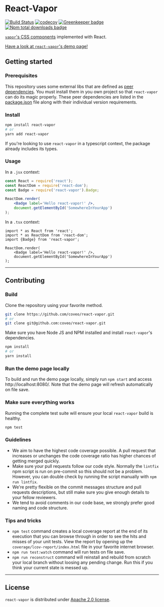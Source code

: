 # React-Vapor

[![Build Status](https://travis-ci.org/coveo/react-vapor.svg?branch=master)](https://travis-ci.org/coveo/react-vapor)
[![codecov](https://codecov.io/gh/coveo/react-vapor/branch/master/graph/badge.svg)](https://codecov.io/gh/coveo/react-vapor)
[![Greenkeeper badge](https://badges.greenkeeper.io/coveo/react-vapor.svg)](https://greenkeeper.io/)
[![Npm total downloads badge](https://img.shields.io/npm/dt/react-vapor.svg)](https://www.npmjs.com/package/react-vapor)

[`vapor`'s CSS components](https://github.com/coveo/vapor) implemented with React.

[Have a look at `react-vapor`'s demo page!](http://react-vapor.surge.sh/)

## Getting started

### Prerequisites
This repository uses some external libs that are defined as [peer dependencies](https://devdocs.io/npm/files/package.json#peerdependencies). You must install them in you own project so that `react-vapor` can do its magic properly. These peer dependencies are listed in the [package.json](https://github.com/coveo/react-vapor/blob/master/package.json) file along with their individual version requirements.


### Install
```bash
npm install react-vapor
# or
yarn add react-vapor
```
If you're looking to use `react-vapor` in a typescript context, the package already includes its types.
### Usage
In a `.jsx` context: 
```jsx
const React = require('react');
const ReactDom = require('react-dom');
const Badge = require('react-vapor').Badge;

ReactDom.render(
    <Badge label='Hello react-vapor!' />, 
    document.getElementById('SomewhereInYourApp')
);
```
In a `.tsx` context: 
```tsx
import * as React from 'react';
import * as ReactDom from 'react-dom';
import {Badge} from 'react-vapor';

ReactDom.render(
    <Badge label='Hello react-vapor!' />, 
    document.getElementById('SomewhereInYourApp')
);
```
----
## Contributing

### Build

Clone the repository using your favorite method.
```bash
git clone https://github.com/coveo/react-vapor.git
# or
git clone git@github.com:coveo/react-vapor.git
```

Make sure you have Node JS and NPM installed and install `react-vapor`'s dependencies.
```bash
npm install
# or 
yarn install
```

### Run the demo page locally

To build and run the demo page locally, simply run `npm start` and access http://localhost:8080/. Note that the demo page will refresh automatically on file save.

### Make sure everything works
Running the complete test suite will ensure your local `react-vapor` build is healthy.
```bash
npm test
```

### Guidelines
* We aim to have the highest code coverage possible. A pull request that increases or unchanges the code coverage ratio has higher chances of getting merged quickly.
* Make sure your pull requests follow our code style. Normally the `lintfix` npm script is run on pre-commit so this should not be a problem. However, you can double check by running the script manually with `npm run lintfix`.
* We're pretty flexible on the commit messages structure and pull requests descriptions, but still make sure you give enough details to your fellow reviewers.
* We tend to avoid comments in our code base, we strongly prefer good naming and code structure.

### Tips and tricks
* `npm test` command creates a local coverage report at the end of its execution that you can browse through in order to see the hits and misses of your unit tests. View the report by opening up the `coverage/lcov-report/index.html` file in your favorite internet browser.
* `npm run test:watch` command will run tests on file save.
* `npm run reconstruct` command will reinstall and rebuild from scratch your local branch without loosing any pending change. Run this if you think your current state is messed up.

----

## License
`react-vapor` is distributed under [Apache 2.0 license](LICENSE).

